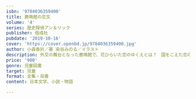 ```yaml
---
isbn: '9784036359400'
title: 鹿鳴館の恋文
volume: '4'
series: 歴史探偵アン＆リック
publisher: 偕成社
pubdate: '2019-10-16'
cover: 'https://cover.openbd.jp/9784036359400.jpg'
author: 小森香折／著 染谷みのる／イラスト
description: 外交の舞台となった鹿鳴館で、花ひらいた恋のゆくえとは？　国をこえた恋のなぞをとく「歴史探偵アン＆リック」シリーズ第4弾！
price: '900'
genre: 児童図書
target: 児童
format: 全集・双書
content: 日本文学、小説・物語

---
```

